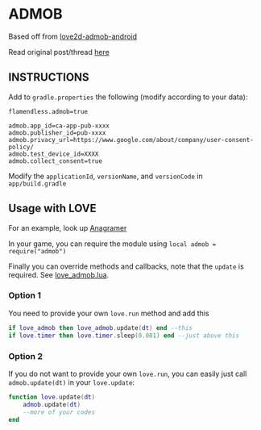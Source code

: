 # ADMOB

Based off from [love2d-admob-android](https://bitbucket.org/bio1712/love2d-admob-android/src/master/)

Read original post/thread [here](https://love2d.org/forums/viewtopic.php?f=5&t=84226)

## INSTRUCTIONS

Add to `gradle.properties` the following (modify according to your data):
```
flamendless.admob=true

admob.app_id=ca-app-pub-xxxx
admob.publisher_id=pub-xxxx
admob.privacy_url=https://www.google.com/about/company/user-consent-policy/
admob.test_device_id=XXXX
admob.collect_consent=true
```

Modify the `applicationId`, `versionName`, and `versionCode` in `app/build.gradle`


## Usage with LOVE

For an example, look up [Anagramer](https://github.com/flamendless/anagramer)

In your game, you can require the module using `local admob = require("admob")`

Finally you can override methods and callbacks, note that the `update` is required.
See [love_admob.lua](https://github.com/flamendless/Anagramer/blob/master/modules/love_admob.lua).

### Option 1
You need to provide your own `love.run` method and add this
```lua
if love_admob then love_admob.update(dt) end --this
if love.timer then love.timer.sleep(0.001) end --just above this
```

### Option 2
If you do not want to provide your own `love.run`, you can easily just call
`admob.update(dt)` in your `love.update`:
```lua
function love.update(dt)
	admob.update(dt)
	--more of your codes
end
```
